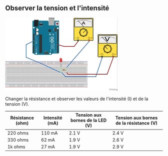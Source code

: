 ## Observer la tension et l'intensité

![Pictures/tuto-3_bb.jpg](https://github.com/j-fremont/tuto-arduino/blob/master/Pictures/tuto-3_bb.jpg)

Changer la résistance et observer les valeurs de l'intensité (I) et de la tension (V).

Résistance (ohm) | Intensité (mA) | Tension aux bornes de la LED (V) | Tension aux bornes de la résistance (V)
-|-|-|-
220 ohms | 110 mA | 2.1 V | 2.4 V
330 ohms | 62 mA | 1.9 V | 2.6 V
1k ohms | 27 mA | 1.9 V | 2.9 V

